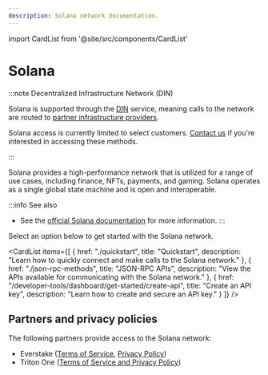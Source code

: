 ```yaml
---
description: Solana network documentation.
---
```


import CardList from '@site/src/components/CardList'

# Solana

:::note Decentralized Infrastructure Network (DIN)

Solana is supported through the [DIN](https://www.infura.io/solutions/decentralized-infrastructure-service) service, meaning calls to the network are routed to [partner infrastructure providers](#partners-and-privacy-policies).

Solana access is currently limited to select customers. [Contact us](https://www.infura.io/contact)
if you're interested in accessing these methods.

:::

Solana provides a high-performance network that is utilized for a range of use cases, including finance, NFTs, payments, and gaming.
Solana operates as a single global state machine and is open and interoperable.

:::info See also
- See the [official Solana documentation](https://solana.com/docs) for more information.
:::

Select an option below to get started with the Solana network.

<CardList
  items={[
    {
      href: "./quickstart",
      title: "Quickstart",
      description: "Learn how to quickly connect and make calls to the Solana network."
    },
    {
      href: "./json-rpc-methods",
      title: "JSON-RPC APIs",
      description: "View the APIs available for communicating with the Solana network."
    },
    {
      href: "/developer-tools/dashboard/get-started/create-api",
      title: "Create an API key",
      description: "Learn how to create and secure an API key."
    }
  ]}
/>

## Partners and privacy policies

The following partners provide access to the Solana network:
<!-- markdown-link-check-disable -->
- Everstake ([Terms of Service](https://everstake.one/docs/terms-of-use.pdf), [Privacy Policy](https://everstake.one/docs/privacy-policy.pdf))
- Triton One ([Terms of Service and Privacy Policy](https://triton.one/legal))
<!-- markdown-link-check-enable -->